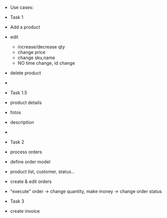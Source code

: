 * Use cases:
* Task 1
* Add a product
* edit
    * increase/decrease qty
    * change price
    * change sku,name
    * NO time change, id change
* delete product
*
* Task 1.5
* product details
* fotos
* description
*
* Task 2
* process orders
* define order model
* product list, customer, status...
* create & edit orders
* "execute" order -> change quantity, make money -> change order status

* Task 3
* create invoice
